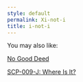 ```yaml
---
style: default
permalink: Xi-not-i
title: i-not-i
---
```

You may also like:

[No Good Deed](http://scp-wiki.net/no-good-deed)

[SCP-009-J: Where Is It?](http://scp-wiki.net/scp-009-j)
